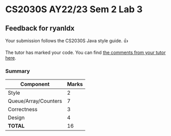 # CS2030S AY22/23 Sem 2 Lab 3
## Feedback for ryanldx
Your submission follows the CS2030S Java style guide. :+1:

The tutor has marked your code. You can find [the comments from your tutor here](https://www.github.com/nus-cs2030s-2223-s2/lab3-ryanldx/commit/354432785d6682db73ad7d1f78a4770895e37653).
### Summary

| Component | Marks |
|-----------|-------|
| Style | 2 |
| Queue/Array/Counters | 7 |
| Correctness | 3 |
| Design | 4 |
| **TOTAL** | 16 |
